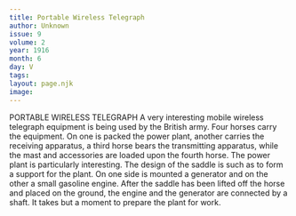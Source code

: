 ```yaml
---
title: Portable Wireless Telegraph
author: Unknown
issue: 9
volume: 2
year: 1916
month: 6
day: V
tags:
layout: page.njk
image:
---
```

PORTABLE WIRELESS TELEGRAPH       A very interesting mobile wireless telegraph equipment is being used by the British army. Four horses carry the equipment. On one is packed the power plant, another carries the receiving apparatus, a third horse bears the transmitting apparatus, while the mast and accessories are loaded upon the fourth horse. The power plant is particularly interesting. The design of the saddle is such as to form a support for the plant. On one side is mounted a generator and on the other a small gasoline engine. After the saddle has been lifted off the horse and placed on the ground, the engine and the generator are connected by a shaft. It takes but a moment to prepare the plant for work. 
